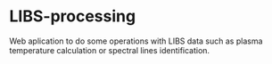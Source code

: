 # LIBS-processing
Web aplication to do some operations with LIBS data such as plasma temperature calculation or spectral lines identification.
